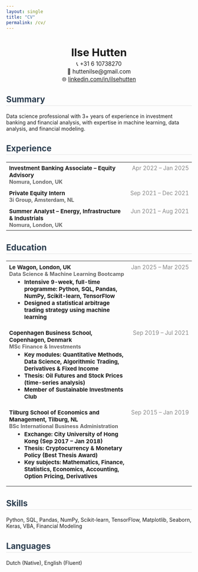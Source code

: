 ```yaml
---
layout: single
title: "CV"
permalink: /cv/
---
```


<style>
  /* General Layout Tweaks */
  .cv-header { margin-bottom: 1.5rem; text-align: center; } /* Center header */
  .cv-header h1 { font-size: 1.8rem; margin-bottom: 0.3rem; } /* Reduce name size */
  .cv-contact p { margin: 0.1rem 0; font-size: 0.95rem; } /* Compact contact info */

  .cv-section { margin-bottom: 1.8rem; }
  .cv-section h2 { font-size: 1.4rem; color: #2c3e50; border-bottom: 2px solid #eee; padding-bottom: 0.2rem; } /* Adjust heading size */

  .cv-table { width: 100%; border-collapse: collapse; }
  .cv-table td, .cv-table th { padding: 0.4rem 0.5rem; vertical-align: top; font-size: 0.95rem; } /* Uniform font size */

  .cv-role { font-weight: bold; } /* Only bold job titles */
  .cv-location { color: #666; font-size: 0.9rem; } /* Slightly smaller for contrast */
  .cv-dates { text-align: right; color: #888; white-space: nowrap; }

  .cv-bullets { margin: 0.3em 0 0.7em 1em; font-size: 0.95rem; } /* Ensure bullet points are consistent */
</style>

<div class="cv-header">
  <h1>Ilse Hutten</h1>
  <div class="cv-contact">
    <p>📞 +31 6 10738270</p>
    <p>📧 huttenilse@gmail.com</p>
    <p>🌐 <a href="https://www.linkedin.com/in/ilsehutten">linkedin.com/in/ilsehutten</a></p>
  </div>
</div>

<div class="cv-section">
  <h2>Summary</h2>
  <p>Data science professional with 3+ years of experience in investment banking and financial analysis, with expertise in machine learning, data analysis, and financial modeling.</p>
</div>

<div class="cv-section">
  <h2>Experience</h2>
  <table class="cv-table">
    <tr>
      <td class="cv-role">Investment Banking Associate – Equity Advisory<br>
        <span class="cv-location">Nomura, London, UK</span>
      </td>
      <td class="cv-dates">Apr 2022 – Jan 2025</td>
    </tr>
    <tr>
      <td class="cv-role">Private Equity Intern<br>
        <span class="cv-location">3i Group, Amsterdam, NL</span>
      </td>
      <td class="cv-dates">Sep 2021 – Dec 2021</td>
    </tr>
    <tr>
      <td class="cv-role">Summer Analyst – Energy, Infrastructure & Industrials<br>
        <span class="cv-location">Nomura, London, UK</span>
      </td>
      <td class="cv-dates">Jun 2021 – Aug 2021</td>
    </tr>
  </table>
</div>

<div class="cv-section">
  <h2>Education</h2>
  <table class="cv-table">
    <tr>
      <td class="cv-role">Le Wagon, London, UK<br>
        <span class="cv-location">Data Science & Machine Learning Bootcamp</span>
        <ul class="cv-bullets">
          <li>Intensive 9-week, full-time programme: Python, SQL, Pandas, NumPy, Scikit-learn, TensorFlow</li>
          <li>Designed a statistical arbitrage trading strategy using machine learning</li>
        </ul>
      </td>
      <td class="cv-dates">Jan 2025 – Mar 2025</td>
    </tr>
    <tr>
      <td class="cv-role">Copenhagen Business School, Copenhagen, Denmark<br>
        <span class="cv-location">MSc Finance & Investments</span>
        <ul class="cv-bullets">
          <li>Key modules: Quantitative Methods, Data Science, Algorithmic Trading, Derivatives & Fixed Income</li>
          <li>Thesis: Oil Futures and Stock Prices (time-series analysis)</li>
          <li>Member of Sustainable Investments Club</li>
        </ul>
      </td>
      <td class="cv-dates">Sep 2019 – Jul 2021</td>
    </tr>
    <tr>
      <td class="cv-role">Tilburg School of Economics and Management, Tilburg, NL<br>
        <span class="cv-location">BSc International Business Administration</span>
        <ul class="cv-bullets">
          <li>Exchange: City University of Hong Kong (Sep 2017 – Jan 2018)</li>
          <li>Thesis: Cryptocurrency & Monetary Policy (Best Thesis Award)</li>
          <li>Key subjects: Mathematics, Finance, Statistics, Economics, Accounting, Option Pricing, Derivatives</li>
        </ul>
      </td>
      <td class="cv-dates">Sep 2015 – Jan 2019</td>
    </tr>
  </table>
</div>

<div class="cv-section">
  <h2>Skills</h2>
  <p>Python, SQL, Pandas, NumPy, Scikit-learn, TensorFlow, Matplotlib, Seaborn, Keras, VBA, Financial Modeling</p>
</div>

<div class="cv-section">
  <h2>Languages</h2>
  <p>Dutch (Native), English (Fluent)</p>
</div>
